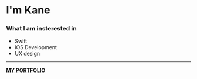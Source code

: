 # I'm Kane 

### What I am insterested in
- Swift
- iOS Development
- UX design

---
[**MY PORTFOLIO**](https://torpid-hosta-ed8.notion.site/bc5f52d2086b4cefbeefccf77fa82db9?pvs=4)
